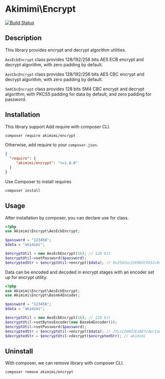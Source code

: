 Akimimi\Encrypt
================================================================

[![Build Status](https://app.travis-ci.com/akimimi/encrypt.svg?branch=main)](https://app.travis-ci.com/akimimi/encrypt)

## Description

This library provides encrypt and decrypt algorithm utilities.

`AesEcbEncrypt` class provides 128/192/256 bits AES ECB encrypt and decrypt algorithm, 
with zero padding by default.

`AesCbcEncrypt` class provides 128/192/256 bits AES CBC encrypt and decrypt algorithm,
with zero padding by default.

`Sm4CbcEncrypt` class provides 128 bits SM4 CBC encrypt and decrypt algorithm,
with PKCS5 padding for data by default, and zero padding for password.

## Installation

This library support Add require with composer CLI.
```bash
composer require akimimi/encrypt
```
Otherwise, add require to your `composer.json`.
```json
{
  "require": {
     "akimimi/encrypt": ">=1.0.0"
  }
}
```

Use Composer to install requires
```bash
composer install
```

## Usage

After installation by composer, you can declare use for class.
```php
<?php
use Akimimi\Encrypt\AesEcbEncrypt;

$password = "123456";
$data = "akimimi";

$encryptUtil = new AesEcbEncrypt(16); // 128 bit
$encryptUtil->setPassword($password);
$encryptedStr = $encryptUtil->encrypt($data); // 0x2582ec23698d74912c044ef3e29ac86b
```

Data can be encoded and decoded in encrypt stages with an encoder set up for encrypt utility.

```php
<?php
use Akimimi\Encrypt\AesEcbEncrypt;
use Akimimi\Encrypt\Base64Encoder;

$password = "123456";
$data = "akimimi";

$encryptUtil = new AesEcbEncrypt(16); // 128 bit
$encryptUtil->setBytesEncoder(new Base64Encoder());
$encryptUtil->setPassword($password);
$encryptedStr = $encryptUtil->encrypt($data); // JYLsI2mNdJEsBE7z4prIaw==
$decryptedStr = $encryptUtil->decrypt($encryptedStr); // akimimi
```

## Uninstall

With composer, we can remove library with composer CLI.
```bash
composer remove akimimi/encrypt
```

